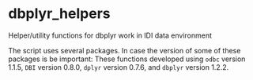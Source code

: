 # dbplyr_helpers
Helper/utility functions for dbplyr work in IDI data environment

The script uses several packages. In case the version of some of these packages is be important: These functions developed using `odbc` version 1.1.5, `DBI` version 0.8.0, `dplyr` version 0.7.6, and `dbplyr` version 1.2.2.
